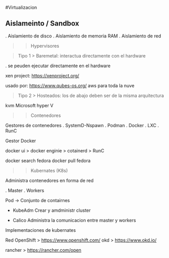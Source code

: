 
#Virtualizacion


## Aislameinto / Sandbox

. Aislamiento de disco
. Aislamiento de memoria RAM
. Aislamiento de red



>> Hypervisores



> Tipo 1 > Baremetal: interactua directamente con el hardware


. se peuden ejecutar directamente en el hardware

xen project: 
	https://xenproject.org/

usado por:
	https://www.qubes-os.org/
	aws para toda la nuve



> Tipo 2 > Hosteados: los de abajo deben ser de la misma arquitectura

kvm 
Microsoft hyper V





>> Contenedores 

Gestores de contenedores
. SystemD-Nspawn
. Podman
. Docker
. LXC
. RunC


Gestor Docker

docker ui > docker enginie > cotainerd > RunC

docker search fedora
docker pull fedora



>> Kubernates (K8s)

Administra contenedores en forma de red

. Master
. Workers


Pod -> Conjunto de contairnes


- KubeAdm
 Crear y amdministr cluster 

- Calico
  Administra la comunicacion entre master y workers



Implementaciones de kubernates

Red OpenShift > https://www.openshift.com/
okd > https://www.okd.io/

rancher > https://rancher.com/open
